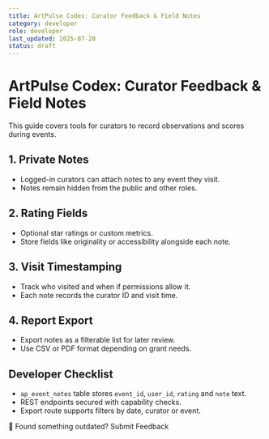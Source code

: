 ```yaml
---
title: ArtPulse Codex: Curator Feedback & Field Notes
category: developer
role: developer
last_updated: 2025-07-20
status: draft
---
```

# ArtPulse Codex: Curator Feedback & Field Notes

This guide covers tools for curators to record observations and scores during events.

## 1. Private Notes
- Logged-in curators can attach notes to any event they visit.
- Notes remain hidden from the public and other roles.

## 2. Rating Fields
- Optional star ratings or custom metrics.
- Store fields like originality or accessibility alongside each note.

## 3. Visit Timestamping
- Track who visited and when if permissions allow it.
- Each note records the curator ID and visit time.

## 4. Report Export
- Export notes as a filterable list for later review.
- Use CSV or PDF format depending on grant needs.

## Developer Checklist
- `ap_event_notes` table stores `event_id`, `user_id`, `rating` and `note` text.
- REST endpoints secured with capability checks.
- Export route supports filters by date, curator or event.

💬 Found something outdated? Submit Feedback
